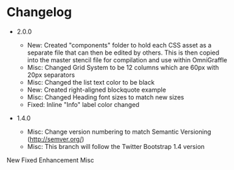 # Changelog



* 2.0.0
	* New: Created "components" folder to hold each CSS asset as a separate file that can then be edited by others.  This is then copied into the master stencil file for compilation and use within OmniGraffle
	* Misc: Changed Grid System to be 12 columns which are 60px with 20px separators
	* Misc: Changed the list text color to be black
	* New: Created right-aligned blockquote example
	* Misc: Changed Heading font sizes to match new sizes
	* Fixed: Inline "Info" label color changed 

* 1.4.0
	* Misc: Change version numbering to match Semantic Versioning (http://semver.org/)
	* Misc: This branch will follow the Twitter Bootstrap 1.4 version


New
Fixed
Enhancement
Misc